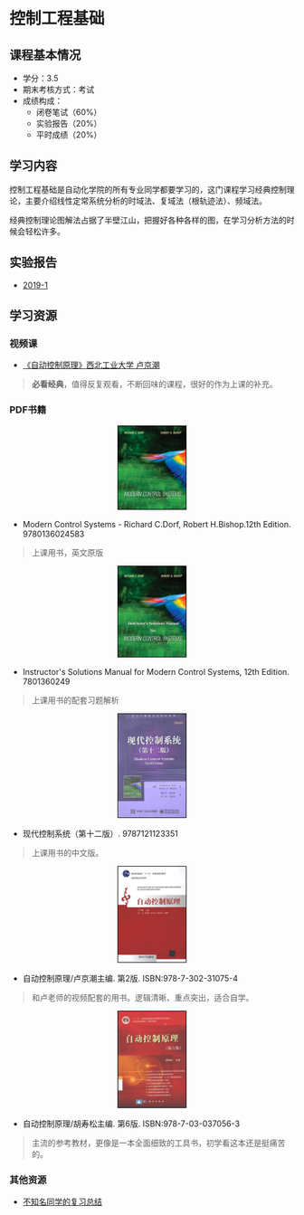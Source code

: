 # 控制工程基础

## 课程基本情况

- 学分：3.5
- 期末考核方式：考试
- 成绩构成：
    - 闭卷笔试（60%）
    - 实验报告（20%）
    - 平时成绩（20%）

## 学习内容

控制工程基础是自动化学院的所有专业同学都要学习的，这门课程学习经典控制理论，主要介绍线性定常系统分析的时域法、复域法（根轨迹法）、频域法。

经典控制理论图解法占据了半壁江山，把握好各种各样的图，在学习分析方法的时候会轻松许多。

## 实验报告

- [2019-1](./2019-1.zip)

## 学习资源

### 视频课

- [《自动控制原理》西北工业大学 卢京潮](https://www.bilibili.com/video/BV1ZJ411c757)
>**必看经典**，值得反复观看，不断回味的课程，很好的作为上课的补充。

### PDF书籍

<center>
    <a href="https://bookos-z1.org/book/976405/c48280"><img src="../images/现代控制系统英文版.jpg" width = 120 style="border:1px solid black" ></a>
</center>

- Modern Control Systems - Richard C.Dorf, Robert H.Bishop.12th Edition. 9780136024583
>上课用书，英文原版

<center>
    <a href="https://bookos-z1.org/book/829903/00ddba"><img src="../images/现代控制系统习题解析英文版.jpg" width = 120 style="border:1px solid black" ></a>
</center>

- Instructor's Solutions Manual for Modern Control Systems, 12th Edition. 7801360249
>上课用书的配套习题解析

<center>
    <a href="https://bookos-z1.org/book/16777647/2ce781"><img src="../images/现代控制系统中文版.jpg" width = 120 style="border:1px solid black"></a>
</center>

- 现代控制系统（第十二版）. 9787121123351
>上课用书的中文版。

<center>
    <a href="https://bookos-z1.org/book/16896604/15fe89"><img src="../images/自动控制原理-卢京潮.jpg" width = 120  style="border:1px solid black" ></a>
</center>

- 自动控制原理/卢京潮主编. 第2版. ISBN:978-7-302-31075-4
>和卢老师的视频配套的用书。逻辑清晰、重点突出，适合自学。

<center>
    <a href="https://bookos-z1.org/book/5581277/320e35"><img src="../images/自动控制原理-胡寿松.jpg" width = 120 style="border:1px solid black" ></a>
</center>

- 自动控制原理/胡寿松主编. 第6版. ISBN:978-7-03-037056-3
>主流的参考教材，更像是一本全面细致的工具书，初学看这本还是挺痛苦的。

### 其他资源

- [不知名同学的复习总结](./自动控制原理复习总结.pdf)

